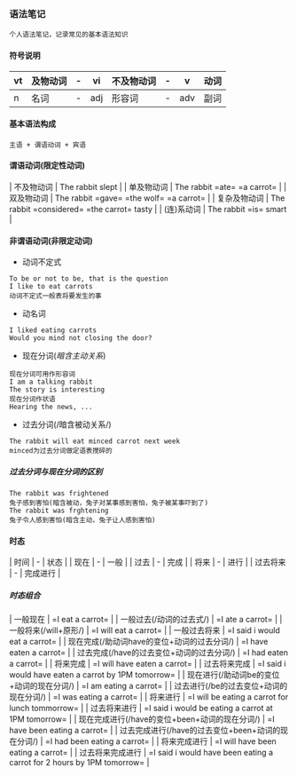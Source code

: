 ### 语法笔记
```
个人语法笔记，记录常见的基本语法知识
```

#### 符号说明
| vt | 及物动词 | - | vi  | 不及物动词 | - | v   | 动词 |
|----|----------|---|-----|------------|---|-----|------|
| n  | 名词     | - | adj | 形容词     | - | adv | 副词 |

#### 基本语法构成
```
主语 + 谓语动词 + 宾语
```

#### 谓语动词(**限定性动词**)
| 不及物动词   | The rabbit slept                           |
| 单及物动词   | The rabbit =ate= =a carrot=                |
| 双及物动词   | The rabbit =gave= =the wolf= =a carrot=    |
| 复杂及物动词 | The rabbit =considered= =the carrot= tasty |
| (连)系动词   | The rabbit =is= smart                      |

#### 非谓语动词(**非限定动词**)
- 动词不定式
```
To be or not to be, that is the question
I like to eat carrots
动词不定式一般表将要发生的事
```
- 动名词
```
I liked eating carrots
Would you mind not closing the door?
```
- 现在分词(*暗含主动关系*)
```
现在分词可用作形容词
I am a talking rabbit
The story is interesting
现在分词作状语
Hearing the news, ...
```
- 过去分词(/暗含被动关系/)
```
The rabbit will eat minced carrot next week
minced为过去分词做定语表搅碎的
```
##### 过去分词与现在分词的区别
```
The rabbit was frightened
兔子感到害怕(暗含被动，兔子对某事感到害怕，兔子被某事吓到了)
The rabbit was frghtening
兔子令人感到害怕(暗含主动，兔子让人感到害怕)
```
#### 时态
| 时间     | - | 状态     |
| 现在     | - | 一般     |
| 过去     | - | 完成     |
| 将来     | - | 进行     |
| 过去将来 | - | 完成进行 |
##### 时态组合
| 一般现在                                           | =I eat a carrot=                                                       |
| 一般过去(/动词的过去式/)                           | =I ate a carrot=                                                       |
| 一般将来(/will+原形/)                              | =I will eat a carrot=                                                  |
| 一般过去将来                                       | =I said i would eat a carrot=                                          |
| 现在完成(/助动词have的变位+动词的过去分词/)        | =I have eaten a carrot=                                                |
| 过去完成(/have的过去变位+动词的过去分词/)          | =I had eaten a carrot=                                                 |
| 将来完成                                           | =I will have eaten a carrot=                                           |
| 过去将来完成                                       | =I said i would have eaten a carrot by 1PM tomorrow=                   |
| 现在进行(/助动词be的变位+动词的现在分词/)          | =I am eating a carrot=                                                 |
| 过去进行(/be的过去变位+动词的现在分词/)            | =I was eating a carrot=                                                |
| 将来进行                                           | =I will be eating a carrot for lunch tommorrow=                        |
| 过去将来进行                                       | =I said i would be eating a carrot at 1PM tomorrow=                    |
| 现在完成进行(/have的变位+been+动词的现在分词/)     | =I have been eating a carrot=                                          |
| 过去完成进行(/have的过去变位+been+动词的现在分词/) | =I had been eating a carrot=                                           |
| 将来完成进行                                       | =I will have been eating a carrot=                                     |
| 过去将来完成进行                                   | =I said i would have been eating a carrot for 2 hours by 1PM tomorrow= |
